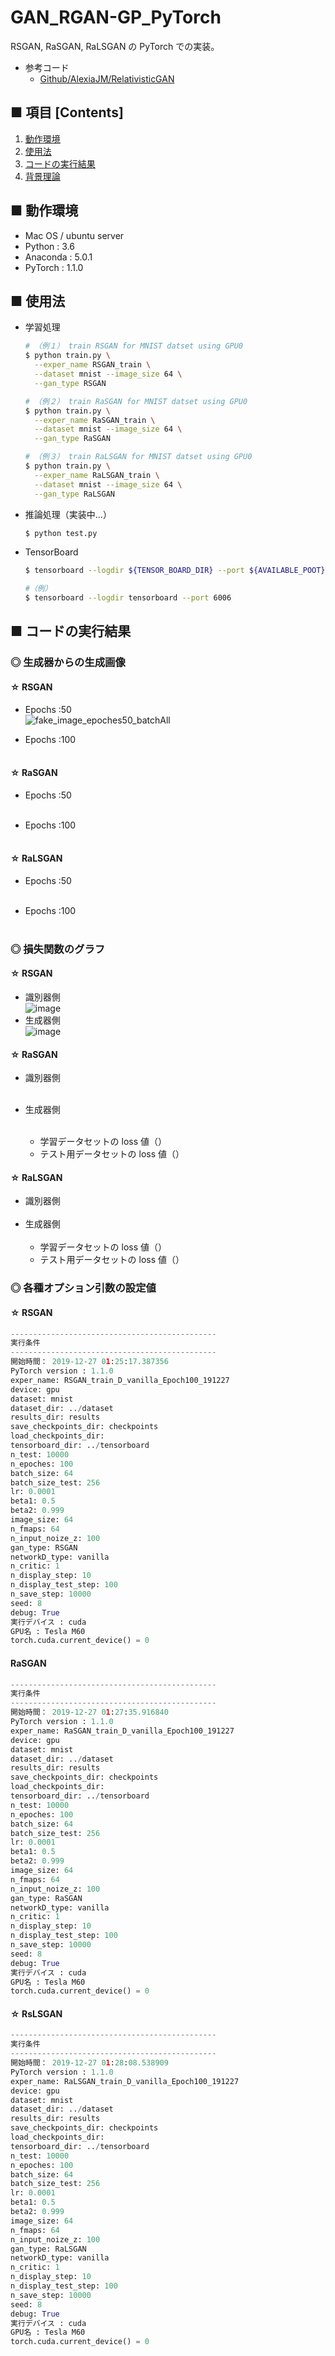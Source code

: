 # GAN_RGAN-GP_PyTorch
RSGAN, RaSGAN, RaLSGAN の PyTorch での実装。

- 参考コード
  - [Github/AlexiaJM/RelativisticGAN](https://github.com/AlexiaJM/RelativisticGAN)

## ■ 項目 [Contents]
1. [動作環境](#動作環境)
1. [使用法](#使用法)
1. [コードの実行結果](#コードの実行結果)
1. [背景理論](https://github.com/Yagami360/MachineLearning-Papers_Survey/issues/51)

## ■ 動作環境

- Mac OS / ubuntu server
- Python : 3.6
- Anaconda : 5.0.1
- PyTorch : 1.1.0

## ■ 使用法

- 学習処理
  ```sh
  # （例１） train RSGAN for MNIST datset using GPU0
  $ python train.py \
    --exper_name RSGAN_train \
    --dataset mnist --image_size 64 \
    --gan_type RSGAN
  ```

  ```sh
  # （例２） train RaSGAN for MNIST datset using GPU0
  $ python train.py \
    --exper_name RaSGAN_train \
    --dataset mnist --image_size 64 \
    --gan_type RaSGAN
  ```

  ```sh
  # （例３） train RaLSGAN for MNIST datset using GPU0
  $ python train.py \
    --exper_name RaLSGAN_train \
    --dataset mnist --image_size 64 \
    --gan_type RaLSGAN
  ```

- 推論処理（実装中...）
  ```sh
  $ python test.py
  ```

- TensorBoard
  ```sh
  $ tensorboard --logdir ${TENSOR_BOARD_DIR} --port ${AVAILABLE_POOT}
  ```

  ```sh
  #（例）
  $ tensorboard --logdir tensorboard --port 6006
  ```

<a id="コードの実行結果"></a>

## ■ コードの実行結果

### ◎ 生成器からの生成画像

#### ☆ RSGAN
- Epochs :50<br>
  ![fake_image_epoches50_batchAll](https://user-images.githubusercontent.com/25688193/71537438-851b1d00-295f-11ea-9fbe-9c3f2cd46588.png)<br>    

- Epochs :100<br>
  <br>


#### ☆ RaSGAN
- Epochs :50<br>
  <br>

- Epochs :100<br>
  <br>

#### ☆ RaLSGAN
- Epochs :50<br>
  <br>

- Epochs :100<br>
  <br>

### ◎ 損失関数のグラフ

#### ☆ RSGAN
- 識別器側<br>
  ![image](https://user-images.githubusercontent.com/25688193/71537470-125e7180-2960-11ea-97df-145f407fb8fb.png)<br>
- 生成器側<br>
  ![image](https://user-images.githubusercontent.com/25688193/71537462-fb1f8400-295f-11ea-87ce-60155b5c8ca2.png)<br>
   
#### ☆ RaSGAN
- 識別器側<br>
  <br>

- 生成器側<br>
  <br>
  - 学習データセットの loss 値（）
  - テスト用データセットの loss 値（）

#### ☆ RaLSGAN
- 識別器側<br>
  <br>
- 生成器側<br>
  <br>
  - 学習データセットの loss 値（）
  - テスト用データセットの loss 値（）


### ◎ 各種オプション引数の設定値

#### ☆ RSGAN
```python
----------------------------------------------
実行条件
----------------------------------------------
開始時間： 2019-12-27 01:25:17.387356
PyTorch version : 1.1.0
exper_name: RSGAN_train_D_vanilla_Epoch100_191227
device: gpu
dataset: mnist
dataset_dir: ../dataset
results_dir: results
save_checkpoints_dir: checkpoints
load_checkpoints_dir: 
tensorboard_dir: ../tensorboard
n_test: 10000
n_epoches: 100
batch_size: 64
batch_size_test: 256
lr: 0.0001
beta1: 0.5
beta2: 0.999
image_size: 64
n_fmaps: 64
n_input_noize_z: 100
gan_type: RSGAN
networkD_type: vanilla
n_critic: 1
n_display_step: 10
n_display_test_step: 100
n_save_step: 10000
seed: 8
debug: True
実行デバイス : cuda
GPU名 : Tesla M60
torch.cuda.current_device() = 0
```

#### RaSGAN

```python
----------------------------------------------
実行条件
----------------------------------------------
開始時間： 2019-12-27 01:27:35.916840
PyTorch version : 1.1.0
exper_name: RaSGAN_train_D_vanilla_Epoch100_191227
device: gpu
dataset: mnist
dataset_dir: ../dataset
results_dir: results
save_checkpoints_dir: checkpoints
load_checkpoints_dir: 
tensorboard_dir: ../tensorboard
n_test: 10000
n_epoches: 100
batch_size: 64
batch_size_test: 256
lr: 0.0001
beta1: 0.5
beta2: 0.999
image_size: 64
n_fmaps: 64
n_input_noize_z: 100
gan_type: RaSGAN
networkD_type: vanilla
n_critic: 1
n_display_step: 10
n_display_test_step: 100
n_save_step: 10000
seed: 8
debug: True
実行デバイス : cuda
GPU名 : Tesla M60
torch.cuda.current_device() = 0
```

#### ☆ RsLSGAN

```python
----------------------------------------------
実行条件
----------------------------------------------
開始時間： 2019-12-27 01:28:08.538909
PyTorch version : 1.1.0
exper_name: RaLSGAN_train_D_vanilla_Epoch100_191227
device: gpu
dataset: mnist
dataset_dir: ../dataset
results_dir: results
save_checkpoints_dir: checkpoints
load_checkpoints_dir: 
tensorboard_dir: ../tensorboard
n_test: 10000
n_epoches: 100
batch_size: 64
batch_size_test: 256
lr: 0.0001
beta1: 0.5
beta2: 0.999
image_size: 64
n_fmaps: 64
n_input_noize_z: 100
gan_type: RaLSGAN
networkD_type: vanilla
n_critic: 1
n_display_step: 10
n_display_test_step: 100
n_save_step: 10000
seed: 8
debug: True
実行デバイス : cuda
GPU名 : Tesla M60
torch.cuda.current_device() = 0
```

<!--
## ■ デバッグ情報

```python
[Generator]
model_G :
 Generator(
  (layer): Sequential(
    (0): ConvTranspose2d(100, 512, kernel_size=(4, 4), stride=(1, 1), bias=False)
    (1): BatchNorm2d(512, eps=1e-05, momentum=0.1, affine=True, track_running_stats=True)
    (2): ReLU(inplace)
    (3): ConvTranspose2d(512, 256, kernel_size=(4, 4), stride=(2, 2), padding=(1, 1), bias=False)
    (4): BatchNorm2d(256, eps=1e-05, momentum=0.1, affine=True, track_running_stats=True)
    (5): ReLU(inplace)
    (6): ConvTranspose2d(256, 128, kernel_size=(4, 4), stride=(2, 2), padding=(1, 1), bias=False)
    (7): BatchNorm2d(128, eps=1e-05, momentum=0.1, affine=True, track_running_stats=True)
    (8): ReLU(inplace)
    (9): ConvTranspose2d(128, 64, kernel_size=(4, 4), stride=(2, 2), padding=(1, 1), bias=False)
    (10): BatchNorm2d(64, eps=1e-05, momentum=0.1, affine=True, track_running_stats=True)
    (11): ReLU(inplace)
    (12): ConvTranspose2d(64, 1, kernel_size=(4, 4), stride=(2, 2), padding=(1, 1), bias=False)
    (13): Tanh()
  )
)
```

```python
model_D :
 Discriminator(
  (layer): Sequential(
    (0): Conv2d(1, 64, kernel_size=(4, 4), stride=(2, 2), padding=(1, 1), bias=False)
    (1): LeakyReLU(negative_slope=0.2, inplace)
    (2): Conv2d(64, 128, kernel_size=(4, 4), stride=(2, 2), padding=(1, 1), bias=False)
    (3): BatchNorm2d(128, eps=1e-05, momentum=0.1, affine=True, track_running_stats=True)
    (4): LeakyReLU(negative_slope=0.2, inplace)
    (5): Conv2d(128, 256, kernel_size=(4, 4), stride=(2, 2), padding=(1, 1), bias=False)
    (6): BatchNorm2d(256, eps=1e-05, momentum=0.1, affine=True, track_running_stats=True)
    (7): LeakyReLU(negative_slope=0.2, inplace)
    (8): Conv2d(256, 512, kernel_size=(4, 4), stride=(2, 2), padding=(1, 1), bias=False)
    (9): BatchNorm2d(512, eps=1e-05, momentum=0.1, affine=True, track_running_stats=True)
    (10): LeakyReLU(negative_slope=0.2, inplace)
    (11): Conv2d(512, 1, kernel_size=(4, 4), stride=(1, 1), bias=False)
  )
)
```

```python
model_D :
 PatchGANDiscriminator(
  (layer1): Sequential(
    (0): Conv2d(1, 64, kernel_size=(4, 4), stride=(2, 2), padding=(1, 1))
    (1): LeakyReLU(negative_slope=0.2, inplace)
  )
  (layer2): Sequential(
    (0): Conv2d(64, 128, kernel_size=(4, 4), stride=(2, 2), padding=(1, 1))
    (1): InstanceNorm2d(128, eps=1e-05, momentum=0.1, affine=False, track_running_stats=False)
    (2): LeakyReLU(negative_slope=0.2, inplace)
  )
  (layer3): Sequential(
    (0): Conv2d(128, 256, kernel_size=(4, 4), stride=(2, 2), padding=(1, 1))
    (1): InstanceNorm2d(256, eps=1e-05, momentum=0.1, affine=False, track_running_stats=False)
    (2): LeakyReLU(negative_slope=0.2, inplace)
  )
  (layer4): Sequential(
    (0): Conv2d(256, 512, kernel_size=(4, 4), stride=(2, 2), padding=(1, 1))
    (1): InstanceNorm2d(512, eps=1e-05, momentum=0.1, affine=False, track_running_stats=False)
    (2): LeakyReLU(negative_slope=0.2, inplace)
  )
  (output_layer): Sequential(
    (0): ZeroPad2d(padding=(1, 0, 1, 0), value=0.0)
    (1): Conv2d(512, 1, kernel_size=(4, 4), stride=(1, 1), padding=(1, 1), bias=False)
  )
)
```

-->